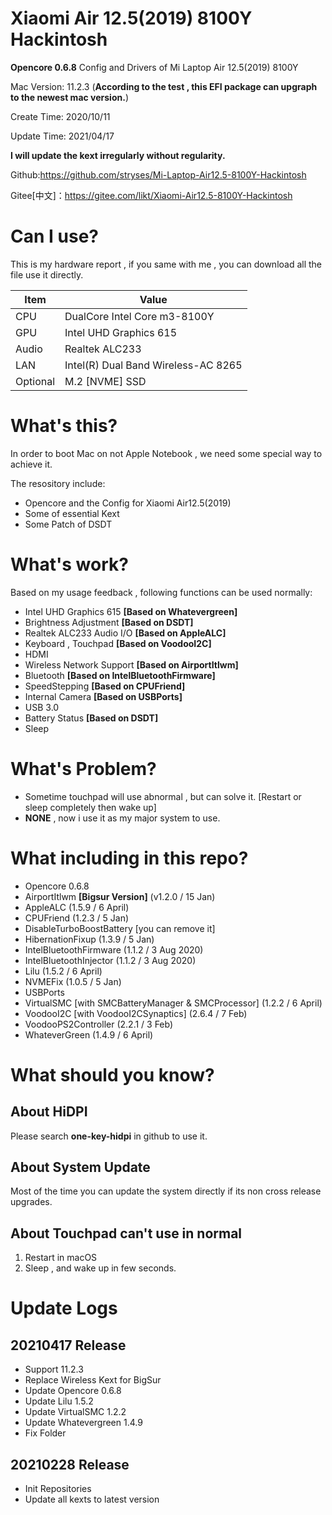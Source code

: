 # Xiaomi Air 12.5(2019) 8100Y Hackintosh
**Opencore 0.6.8** Config and Drivers of Mi Laptop Air 12.5(2019) 8100Y

Mac Version: 11.2.3 (**According to the test , this EFI package can upgraph to the newest mac version.**)

Create Time: 2020/10/11

Update Time: 2021/04/17

**I will update the kext irregularly without regularity.**

Github:https://github.com/stryses/Mi-Laptop-Air12.5-8100Y-Hackintosh

Gitee[中文]：https://gitee.com/likt/Xiaomi-Air12.5-8100Y-Hackintosh

# Can I use?

This is my hardware report , if you same with me , you can download all the file use it directly.

| Item     | Value                               |
| -------- | ----------------------------------- |
| CPU      | DualCore Intel Core m3-8100Y        |
| GPU      | Intel UHD Graphics 615              |
| Audio    | Realtek ALC233                      |
| LAN      | Intel(R) Dual Band Wireless-AC 8265 |
| Optional | M.2 [NVME] SSD                      |

# What's this?

In order to boot Mac on not Apple Notebook , we need some special way to achieve it.

The resository include:

- Opencore and the Config for Xiaomi Air12.5(2019)
- Some of essential Kext
- Some Patch of DSDT

# What's work?

Based on my usage feedback  ,  following functions can be used normally:

- Intel UHD Graphics 615  **[Based on Whatevergreen]**
- Brightness Adjustment  **[Based on DSDT]**
- Realtek ALC233 Audio I/O  **[Based on AppleALC]**
- Keyboard , Touchpad  **[Based on VoodooI2C]**
- HDMI
- Wireless Network Support  **[Based on AirportItlwm]**
- Bluetooth **[Based on IntelBluetoothFirmware]**
- SpeedStepping  **[Based on CPUFriend]**
- Internal Camera  **[Based on USBPorts]**
- USB 3.0
- Battery Status  **[Based on DSDT]**
- Sleep

# What's Problem?

- Sometime touchpad will use abnormal , but can solve it. [Restart or sleep completely then wake up]
- **NONE** , now i use it as my major system to use.

# What including in this repo?

- Opencore 0.6.8
- AirportItlwm **[Bigsur Version]** (v1.2.0 / 15 Jan)
- AppleALC (1.5.9 / 6 April)
- CPUFriend (1.2.3 / 5 Jan)
- DisableTurboBoostBattery [you can remove it]
- HibernationFixup (1.3.9 / 5 Jan)
- IntelBluetoothFirmware (1.1.2 / 3 Aug 2020)
- IntelBluetoothInjector (1.1.2 / 3 Aug 2020)
- Lilu (1.5.2 / 6 April)
- NVMEFix (1.0.5 / 5 Jan)
- USBPorts
- VirtualSMC [with SMCBatteryManager & SMCProcessor] (1.2.2 / 6 April)
- VoodooI2C [with VoodooI2CSynaptics] (2.6.4 / 7 Feb)
- VoodooPS2Controller (2.2.1 / 3 Feb)
- WhateverGreen  (1.4.9 / 6 April)

# What should you know?

## About HiDPI

Please search **one-key-hidpi**  in github to use it.

## About System Update

Most of the time you can update the system directly if its non cross release upgrades.

## About Touchpad can't use in normal

1. Restart in macOS
2. Sleep , and wake up in few seconds.

# Update Logs

## 20210417 Release

- Support 11.2.3
- Replace Wireless Kext for BigSur
- Update Opencore 0.6.8
- Update Lilu 1.5.2
- Update VirtualSMC 1.2.2
- Update Whatevergreen 1.4.9
- Fix Folder

##  20210228 Release

- Init Repositories
- Update all kexts to latest version
